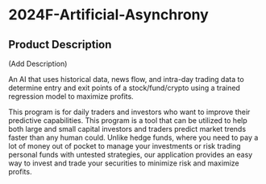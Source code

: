 # 2024F-Artificial-Asynchrony
## Product Description
(Add Description)

An AI that uses historical data, news flow, and intra-day trading data to determine entry and exit points of a stock/fund/crypto using a trained regression model to maximize profits.

This program is for daily traders and investors who want to improve their predictive capabilities. This program is a tool that can be utilized to help both large and small capital investors and traders predict market trends faster than any human could. Unlike hedge funds, where you need to pay a lot of money out of pocket to manage your investments or risk trading personal funds with untested strategies, our application provides an easy way to invest and trade your securities to minimize risk and maximize profits.